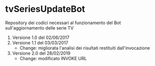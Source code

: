 # tvSeriesUpdateBot
Repository dei codici necessari al funzionamento del Bot sull'aggiornamento delle serie TV

<ol>
<li>Versione 1.0 del 02/06/2017</li>
<li>Versione 1.1 del 03/03/2017
  <ul>
  <li>Change: migliorata l'analisi dei risultati restituiti dall'invocazione</li>
  </ul>
</li>
<li>Versione 2.0 del 28/02/2019
  <ul>
  <li>Change: modificato INVOKE URL
  </ul>
</li>
<ol>
